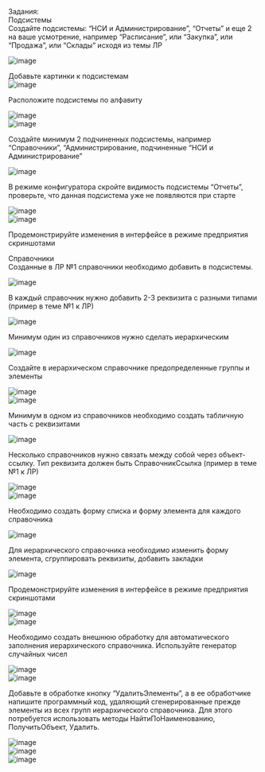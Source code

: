 Задания:  
Подсистемы  
Создайте подсистемы: “НСИ и Администрирование”, “Отчеты” и еще 2 на ваше усмотрение, например “Расписание”, или “Закупка”, или “Продажа”, или “Склады” исходя из темы ЛР  

![image](https://user-images.githubusercontent.com/107550671/209158757-74f1ef96-c949-4b98-b713-f3ae8c7e93b1.png)  

Добавьте картинки к подсистемам  
![image](https://user-images.githubusercontent.com/107550671/209158967-94da94fc-0351-459e-9a06-a275d7e53f8e.png)  

Расположите подсистемы по алфавиту  

![image](https://user-images.githubusercontent.com/107550671/209159072-7508b96d-017c-4309-9636-00cf71046538.png)  
![image](https://user-images.githubusercontent.com/107550671/209159113-25bb9791-b269-4cdd-aa9d-341ff8c5629e.png)  

Создайте минимум 2 подчиненных подсистемы, например “Справочники”, “Администрирование, подчиненные “НСИ и Администрирование”  

![image](https://user-images.githubusercontent.com/107550671/209159240-205f84e0-dced-4838-b354-69d30aadd92c.png)  

В режиме конфигуратора скройте видимость подсистемы “Отчеты”, проверьте, что данная подсистема уже не появляются при старте  

![image](https://user-images.githubusercontent.com/107550671/209159320-b8ba3fcb-cc05-46d6-adfe-af785372eae9.png)  
![image](https://user-images.githubusercontent.com/107550671/209159424-586f518f-6ab6-4dc8-a069-8aee9ea393e1.png)  
  
Продемонстрируйте изменения в интерфейсе в режиме предприятия скриншотами   
  
Справочники  
Созданные в ЛР №1 справочники необходимо добавить в подсистемы.  

![image](https://user-images.githubusercontent.com/107550671/209159583-16bd786d-2296-4aea-8d51-6dca4757c720.png)  

В каждый справочник нужно добавить 2-3 реквизита с разными типами (пример в теме №1 к ЛР)  

![image](https://user-images.githubusercontent.com/107550671/209160196-b6fc84ca-4d70-408e-ac26-cf23a9154c41.png)  

Минимум один из справочников нужно сделать иерархическим  

![image](https://user-images.githubusercontent.com/107550671/209160369-cc371932-a406-4843-939a-797e26c06c85.png)  

Создайте в иерархическом справочнике предопределенные группы и элементы  

![image](https://user-images.githubusercontent.com/107550671/209160714-a2a8791e-1ffc-457f-af6f-596833217383.png)  
![image](https://user-images.githubusercontent.com/107550671/209161002-eea117e6-8b4b-41ea-9d89-140ce6000ad9.png) 

Минимум в одном из справочников необходимо создать табличную часть с реквизитами  

![image](https://user-images.githubusercontent.com/107550671/209161356-8f82d603-25c9-41b2-82c7-c612171030d9.png)  

Несколько справочников нужно связать между собой через объект-ссылку. Тип реквизита должен быть СправочникСсылка (пример в теме №1 к ЛР)  

![image](https://user-images.githubusercontent.com/107550671/209162463-49d180fd-ba81-4c41-b101-71523958a3a3.png)  
![image](https://user-images.githubusercontent.com/107550671/209162598-c78479d3-a816-4bc5-ae4c-d1e94c518ac8.png)  

Необходимо создать форму списка и форму элемента для каждого справочника  

![image](https://user-images.githubusercontent.com/107550671/209163154-a1cb385c-29d8-4db1-8058-efc4fcb0bea6.png)  

Для иерархического справочника необходимо изменить форму элемента, сгруппировать реквизиты, добавить закладки  

![image](https://user-images.githubusercontent.com/107550671/209163501-2a0d7503-bb08-4066-b04c-7f6f015b1504.png)  
  
Продемонстрируйте изменения в интерфейсе в режиме предприятия скриншотами  

![image](https://user-images.githubusercontent.com/107550671/209163664-fe881b3d-1111-47ad-a723-f4c4b1439d37.png)  
![image](https://user-images.githubusercontent.com/107550671/209163717-6b88f48f-378b-4982-890d-e1806a7b9d3a.png)  
  

Необходимо создать внешнюю обработку для автоматического заполнения иерархического справочника. Используйте генератор случайных чисел  

![image](https://user-images.githubusercontent.com/107550671/209165373-5d121817-1232-4186-98da-3bd8fa2315ae.png)  
![image](https://user-images.githubusercontent.com/107550671/209165410-529985dd-f189-4033-b14d-38369a821fbe.png)  

Добавьте в обработке кнопку “УдалитьЭлементы”, а в ее обработчике напишите программный код, удаляющий сгенерированные прежде элементы из всех групп иерархического справочника. Для этого потребуется использовать методы НайтиПоНаименованию, ПолучитьОбъект, Удалить.  

![image](https://user-images.githubusercontent.com/107550671/209165479-2884c4fc-2d56-465e-9623-df9697bfdf90.png)  
![image](https://user-images.githubusercontent.com/107550671/209165517-7fdd1d36-2139-4b7c-904d-fa0c44782fce.png)  
![image](https://user-images.githubusercontent.com/107550671/209165571-13a08db3-2175-46a2-a028-e8f9d1b91c57.png)  
  
